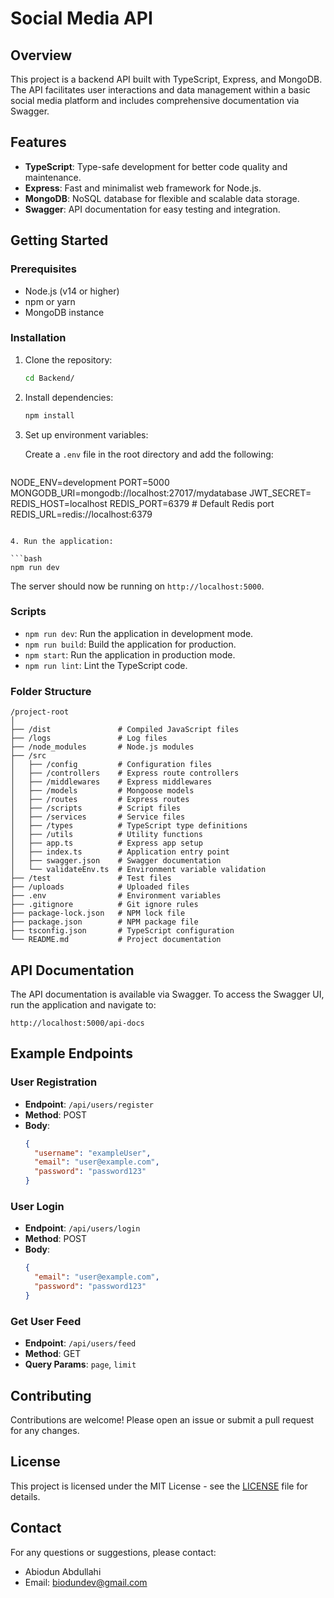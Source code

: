 
# Social Media API

## Overview

This project is a backend API built with TypeScript, Express, and MongoDB. The API facilitates user interactions and data management within a basic social media platform and includes comprehensive documentation via Swagger.

## Features

- **TypeScript**: Type-safe development for better code quality and maintenance.
- **Express**: Fast and minimalist web framework for Node.js.
- **MongoDB**: NoSQL database for flexible and scalable data storage.
- **Swagger**: API documentation for easy testing and integration.

## Getting Started

### Prerequisites

- Node.js (v14 or higher)
- npm or yarn
- MongoDB instance

### Installation

1. Clone the repository:

   ```bash
   cd Backend/
   ```

2. Install dependencies:

   ```bash
   npm install
   ```

3. Set up environment variables:

   Create a `.env` file in the root directory and add the following:

   ```env
NODE_ENV=development
PORT=5000
MONGODB_URI=mongodb://localhost:27017/mydatabase
JWT_SECRET=
REDIS_HOST=localhost
REDIS_PORT=6379  # Default Redis port
REDIS_URL=redis://localhost:6379
   ```

4. Run the application:

   ```bash
   npm run dev
   ```

   The server should now be running on `http://localhost:5000`.

### Scripts

- `npm run dev`: Run the application in development mode.
- `npm run build`: Build the application for production.
- `npm start`: Run the application in production mode.
- `npm run lint`: Lint the TypeScript code.

### Folder Structure

```
/project-root
│
├── /dist               # Compiled JavaScript files
├── /logs               # Log files
├── /node_modules       # Node.js modules
├── /src
│   ├── /config         # Configuration files
│   ├── /controllers    # Express route controllers
│   ├── /middlewares    # Express middlewares
│   ├── /models         # Mongoose models
│   ├── /routes         # Express routes
│   ├── /scripts        # Script files
│   ├── /services       # Service files
│   ├── /types          # TypeScript type definitions
│   ├── /utils          # Utility functions
│   ├── app.ts          # Express app setup
│   ├── index.ts        # Application entry point
│   ├── swagger.json    # Swagger documentation
│   └── validateEnv.ts  # Environment variable validation
├── /test               # Test files
├── /uploads            # Uploaded files
├── .env                # Environment variables
├── .gitignore          # Git ignore rules
├── package-lock.json   # NPM lock file
├── package.json        # NPM package file
├── tsconfig.json       # TypeScript configuration
└── README.md           # Project documentation
```

## API Documentation

The API documentation is available via Swagger. To access the Swagger UI, run the application and navigate to:

```
http://localhost:5000/api-docs
```

## Example Endpoints

### User Registration

- **Endpoint**: `/api/users/register`
- **Method**: POST
- **Body**:
  ```json
  {
    "username": "exampleUser",
    "email": "user@example.com",
    "password": "password123"
  }
  ```

### User Login

- **Endpoint**: `/api/users/login`
- **Method**: POST
- **Body**:
  ```json
  {
    "email": "user@example.com",
    "password": "password123"
  }
  ```

### Get User Feed

- **Endpoint**: `/api/users/feed`
- **Method**: GET
- **Query Params**: `page`, `limit`

## Contributing

Contributions are welcome! Please open an issue or submit a pull request for any changes.

## License

This project is licensed under the MIT License - see the [LICENSE](LICENSE) file for details.

## Contact

For any questions or suggestions, please contact:

- Abiodun Abdullahi
- Email: biodundev@gmail.com
